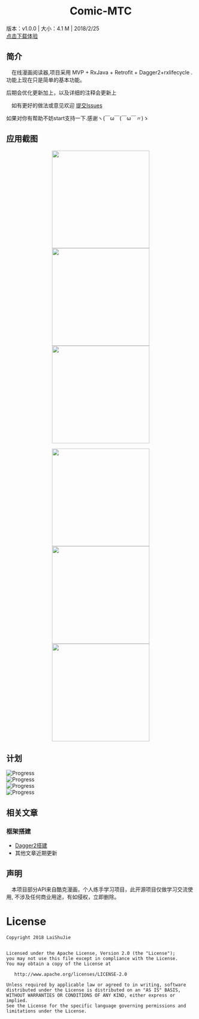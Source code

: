 <p align="center">
<h1 align="center">Comic-MTC</h1>
</p>
版本：v1.0.0 | 大小：4.1 M | 2018/2/25
<br/>
<a href="https://github.com/laishujie/APk/raw/master/apk/MTC_1.0_2018-02-26_release.apk">点击下载体验</a>

## 简介
　在线漫画阅读器,项目采用 MVP + RxJava + Retrofit + Dagger2+rxlifecycle .功能上现在只是简单的基本功能。

后期会优化更新加上，以及详细的注释会更新上
 
　如有更好的做法或意见欢迎 <a href="https://github.com/laishujie/Comic-MTC/issues">提交Issues</a>

如果对你有帮助不妨start支持一下.感谢ヽ(￣ω￣(￣ω￣〃)ゝ

## 应用截图
<p align="center">

<img src="https://github.com/laishujie/Comic-MTC/blob/master/screenshot/home.png" width="260"/>

<img src="https://github.com/laishujie/Comic-MTC/blob/master/screenshot/home2.png" width="260"/>

<img src="https://github.com/laishujie/Comic-MTC/blob/master/screenshot/Collection.png" width="260"/>

</p>

<p align="center">

<img src="https://github.com/laishujie/Comic-MTC/blob/master/screenshot/search.png" width="260"/>

<img src="https://github.com/laishujie/Comic-MTC/blob/master/screenshot/des.png" width="260"/>

<img src="https://github.com/laishujie/Comic-MTC/blob/master/screenshot/find2.png" width="260"/>

</p>

## 计划
![Progress](http://progressed.io/bar/60?title=代码注释 )<br/>
![Progress](http://progressed.io/bar/0?title=离线下载 )<br/>
![Progress](http://progressed.io/bar/0?title=后期优化 )<br/>
![Progress](http://progressed.io/bar/1?scale=10&title=相关文章&suffix=个)
<br/>
##  相关文章
### 框架搭建
- <a href="http://blog.csdn.net/a8688555/article/details/78792793"> Dagger2搭建</a>
- 其他文章近期更新

## 声明
　本项目部分API来自酷克漫画，个人练手学习项目，此开源项目仅做学习交流使用, 不涉及任何商业用途，有如侵权，立即删除。

License
=======

    Copyright 2018 LaiShuJie


    Licensed under the Apache License, Version 2.0 (the "License");
    you may not use this file except in compliance with the License.
    You may obtain a copy of the License at

       http://www.apache.org/licenses/LICENSE-2.0

    Unless required by applicable law or agreed to in writing, software
    distributed under the License is distributed on an "AS IS" BASIS,
    WITHOUT WARRANTIES OR CONDITIONS OF ANY KIND, either express or implied.
    See the License for the specific language governing permissions and
    limitations under the License.
